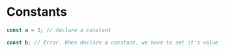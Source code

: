 # Constants

```javascript
const a = 3; // declare a constant

const b; // Error. When declare a constant, we have to set it's value
```